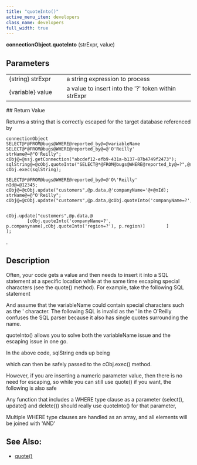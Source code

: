 ```yaml
---
title: "quoteInto()"
active_menu_item: developers
class_name: developers
full_width: true
---
```



**connectionObject.quoteInto** (strExpr, value)

## Parameters

<table>
<tr>
<td width="181">
{string} strExpr

</td>
<td width="18">
</td>
<td width="681">
a string expression to process

</td>
</tr>
<tr>
<td width="181">
{variable} value

</td>
<td width="18">
</td>
<td width="681">
a value to insert into the '?' token within strExpr

</td>
</tr>
</table>
## Return Value

Returns a string that is correctly escaped for the target database referenced by

    connectionObject
    SELECT@*@FROM@bugs@WHERE@reported_by@=@variableName
    SELECT@*@FROM@bugs@WHERE@reported_by@=@'O'Reilly'
    strName@=@"O'Reilly";
    cObj@=@ssj.getConnection("abcdef12-efb9-431a-b137-87b4749f2473");
    sqlString@=@cObj.quoteInto("SELECT@*@FROM@bugs@WHERE@reported_by@=?",@strName);
    cObj.exec(sqlString);
     
    SELECT@*@FROM@bugs@WHERE@reported_by@=@'O\'Reilly'
    nId@=@12345;
    cObj@=@cObj.update("customers",@p.data,@'companyName='@+@nId);
    strName@=@"O'Reilly";
    cObj@=@cObj.update("customers",@p.data,@cObj.quoteInto('companyName=?',@strName));
     
     
    cObj.update("customers",@p.data,@
            [cObj.quoteInto('companyName=?', p.companyname),cObj.quoteInto('region=?'), p.region)]        ]
    );
   

.

## Description

Often, your code gets a value and then needs to insert it into a SQL statement at a specific location while at the same time escaping special characters (see the quote() method). For example, take the following SQL statement

And assume that the variableName could contain special characters such as the ' character. The following SQL is invalid as the ' in the O'Reilly confuses the SQL parser because it also has single quotes surrounding the name.

quoteInto() allows you to solve both the variableName issue and the escaping issue in one go.

In the above code, sqlString ends up being

which can then be safely passed to the cObj.exec() method.

However, if you are inserting a numeric parameter value, then there is no need for escaping, so while you can still use quote() if you want, the following is also safe

Any function that includes a WHERE type clause as a parameter (select(), update() and delete()) should really use quoteInto() for that parameter,

Multiple WHERE type clauses are handled as an array, and all elements will be joined with 'AND'

## See Also:

 - [quote()](quote.htm)

